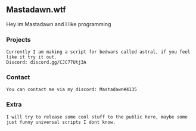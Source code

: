 ## Mastadawn.wtf

Hey im Mastadawn and I like programming


### Projects

```
Currently I am making a script for bedwars called astral, if you feel like it try it out.
Discord: discord.gg/CJC77Utj3A
```

### Contact

```
You can contact me via my discord: Mastadawn#4135
```

### Extra

```
I will try to release some cool stuff to the public here, maybe some just funny universal scripts I dont know.
```
